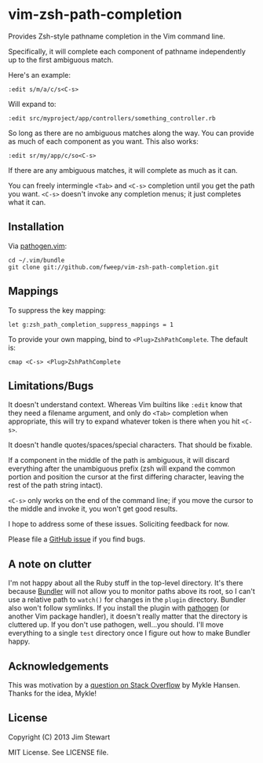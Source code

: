 vim-zsh-path-completion
=======================

Provides Zsh-style pathname completion in the Vim command line.

Specifically, it will complete each component of pathname independently
up to the first ambiguous match.

Here's an example:

    :edit s/m/a/c/s<C-s>

Will expand to:

    :edit src/myproject/app/controllers/something_controller.rb

So long as there are no ambiguous matches along the way.  You can
provide as much of each component as you want.  This also works:

    :edit sr/my/app/c/so<C-s>

If there are any ambiguous matches, it will complete as much as it can.

You can freely intermingle `<Tab>` and `<C-s>` completion until you get
the path you want.  `<C-s>` doesn't invoke any completion menus; it just
completes what it can.

Installation
------------

Via [pathogen.vim](https://github.com/tpope/vim-pathogen):

    cd ~/.vim/bundle
    git clone git://github.com/fweep/vim-zsh-path-completion.git

Mappings
--------

To suppress the key mapping:

    let g:zsh_path_completion_suppress_mappings = 1

To provide your own mapping, bind to `<Plug>ZshPathComplete`.  The default
is:

    cmap <C-s> <Plug>ZshPathComplete

Limitations/Bugs
----------------

It doesn't understand context.  Whereas Vim builtins like `:edit` know
that they need a filename argument, and only do `<Tab>` completion when
appropriate, this will try to expand whatever token is there when you
hit `<C-s>`.

It doesn't handle quotes/spaces/special characters.  That should be fixable.

If a component in the middle of the path is ambiguous, it will discard
everything after the unambiguous prefix (zsh will expand the common
portion and position the cursor at the first differing character,
leaving the rest of the path string intact).

`<C-s>` only works on the end of the command line; if you move the
cursor to the middle and invoke it, you won't get good results.

I hope to address some of these issues.  Soliciting feedback for now.

Please file a [GitHub
issue](https://github.com/fweep/vim-zsh-path-completion/issues) if you find bugs.

A note on clutter
-----------------

I'm not happy about all the Ruby stuff in the top-level directory.  It's
there because [Bundler](http://gembundler.com/) will not allow you to
monitor paths above its root, so I can't use a relative path to
`watch()` for changes in the `plugin` directory.  Bundler also won't
follow symlinks.  If you install the plugin with
[pathogen](https://github.com/tpope/vim-pathogen) (or another Vim package
handler), it doesn't really matter that the directory is cluttered up.
If you don't use pathogen, well...you should.  I'll move everything to a
single `test` directory once I figure out how to make Bundler happy.

Acknowledgements
----------------

This was motivation by a [question on Stack
Overflow](http://stackoverflow.com/questions/15581845/how-to-autocomplete-file-paths-in-vim-just-like-in-zsh)
by Mykle Hansen.  Thanks for the idea, Mykle!

License
-------

Copyright (C) 2013 Jim Stewart

MIT License.  See LICENSE file.
